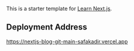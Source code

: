 This is a starter template for [Learn Next.js](https://nextjs.org/learn).

## Deployment Address

https://nextjs-blog-git-main-safakadir.vercel.app
